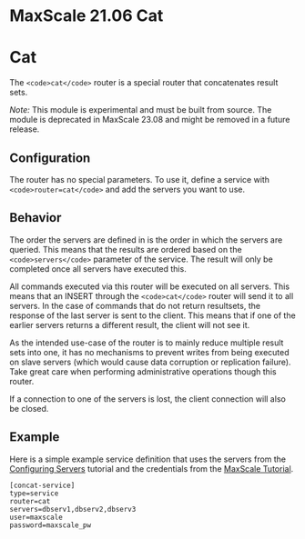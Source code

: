 
# MaxScale 21.06 Cat

# Cat


The `<code>cat</code>` router is a special router that concatenates result sets.


*Note:* This module is experimental and must be built from source. The
 module is deprecated in MaxScale 23.08 and might be removed in a future
 release.


## Configuration


The router has no special parameters. To use it, define a service with
`<code>router=cat</code>` and add the servers you want to use.


## Behavior


The order the servers are defined in is the order in which the servers are
queried. This means that the results are ordered based on the `<code>servers</code>`
parameter of the service. The result will only be completed once all servers
have executed this.


All commands executed via this router will be executed on all servers. This
means that an INSERT through the `<code>cat</code>` router will send it to all servers. In
the case of commands that do not return resultsets, the response of the last
server is sent to the client. This means that if one of the earlier servers
returns a different result, the client will not see it.


As the intended use-case of the router is to mainly reduce multiple result sets
into one, it has no mechanisms to prevent writes from being executed on slave
servers (which would cause data corruption or replication failure). Take great
care when performing administrative operations though this router.


If a connection to one of the servers is lost, the client connection will also
be closed.


## Example


Here is a simple example service definition that uses the servers from the
[Configuring Servers](../mariadb-maxscale-21-06-tutorials/mariadb-maxscale-2106-maxscale-2106-configuring-servers.md) tutorial and the
credentials from the [MaxScale Tutorial](../mariadb-maxscale-21-06-tutorials/mariadb-maxscale-2106-maxscale-2106-setting-up-mariadb-maxscale.md).



```
[concat-service]
type=service
router=cat
servers=dbserv1,dbserv2,dbserv3
user=maxscale
password=maxscale_pw
```

